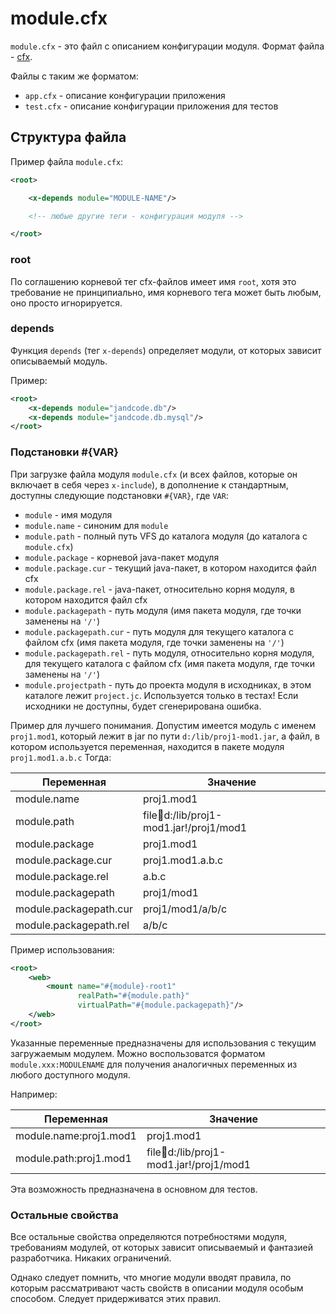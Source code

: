 
module.cfx
==========

`module.cfx` - это файл с описанием конфигурации модуля. Формат файла - [cfx](../commons/conf-cfx.md).

Файлы с таким же форматом:

* `app.cfx` - описание конфигурации приложения
* `test.cfx` - описание конфигурации приложения для тестов


Структура файла
---------------

Пример файла `module.cfx`:

```xml
<root>

    <x-depends module="MODULE-NAME"/>

    <!-- любые другие теги - конфигурация модуля -->

</root>
```

### root

По соглашению корневой тег cfx-файлов имеет имя `root`, хотя это требование
не принципиально, имя корневого тега может быть любым, оно просто игнорируется.


### depends

Функция `depends` (тег `x-depends`) определяет модули, от которых зависит описываемый модуль.

Пример:

```xml
<root>
    <x-depends module="jandcode.db"/>
    <x-depends module="jandcode.db.mysql"/>
</root>
```

### Подстановки #\{VAR}

При загрузке файла модуля `module.cfx` (и всех файлов, которые он включает в
себя через `x-include`), в дополнение к стандартным, доступны следующие
подстановки `#{VAR}`, где `VAR`:

* `module` - имя модуля
* `module.name` - синоним для `module`
* `module.path` - полный путь VFS до каталога модуля (до каталога с `module.cfx`)
* `module.package` - корневой java-пакет модуля
* `module.package.cur` - текущий java-пакет, в котором находится файл cfx
* `module.package.rel` - java-пакет, относительно корня модуля, в котором находится файл cfx
* `module.packagepath` - путь модуля (имя пакета модуля, где точки заменены на `'/'`)
* `module.packagepath.cur` - путь модуля для текущего каталога с файлом cfx
  (имя пакета модуля, где точки заменены на `'/'`)
* `module.packagepath.rel` - путь модуля, относительно корня модуля, для текущего
  каталога с файлом cfx (имя пакета модуля, где точки заменены на `'/'`)
* `module.projectpath` - путь до проекта модуля в исходниках, в этом каталоге лежит `project.jc`.
  Используется только в тестах! Если исходники не доступны, будет сгенерирована ошибка.

Пример для лучшего понимания. Допустим имеется модуль с именем `proj1.mod1`, который
лежит в jar по пути `d:/lib/proj1-mod1.jar`, а файл, в котором используется переменная,
находится в пакете модуля `proj1.mod1.a.b.c` Тогда:

| Переменная | Значение |
| --- | --- |
| module.name | proj1.mod1 |
| module.path | file:jar:d:/lib/proj1-mod1.jar!/proj1/mod1 |
| module.package | proj1.mod1 |
| module.package.cur | proj1.mod1.a.b.c |
| module.package.rel | a.b.c |
| module.packagepath | proj1/mod1 |
| module.packagepath.cur | proj1/mod1/a/b/c |
| module.packagepath.rel | a/b/c |

Пример использования:

```xml
<root>
    <web>
        <mount name="#{module}-root1"
               realPath="#{module.path}"
               virtualPath="#{module.packagepath}"/>
    </web>
</root>
```

Указанные переменные предназначены для использования с текущим загружаемым модулем.
Можно воспользоватся форматом `module.xxx:MODULENAME` для получения аналогичных
переменных из любого доступного модуля.

Например:

| Переменная | Значение |
| --- | --- |
| module.name:proj1.mod1 | proj1.mod1 |
| module.path:proj1.mod1 | file:jar:d:/lib/proj1-mod1.jar!/proj1/mod1 |

Эта возможность предназначена в основном для тестов.


### Остальные свойства

Все остальные свойства определяются потребностями модуля, требованиям модулей, от которых
зависит описываемый и фантазией разработчика. Никаких ограничений.

Однако следует помнить, что многие модули вводят правила, по которым рассматривают
часть свойств в описании модуля особым способом.
Следует придерживатся этих правил.


